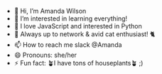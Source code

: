 - 👋 Hi, I’m Amanda Wilson
- 👀 I’m interested in learning everything! 
- 🌱 I love JavaScript and interested in Python
- 💞️ Always up to network & avid cat enthusiast! 🐈
- 📫 How to reach me slack @Amanda
- 😄 Pronouns: she/her
- ⚡ Fun fact: 🪴I have tons of houseplants🪴 ;)

<!---
November2025/November2025 is a ✨ special ✨ repository because its `README.md` (this file) appears on your GitHub profile.
You can click the Preview link to take a look at your changes.
--->
